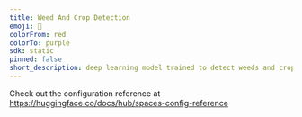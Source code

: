 ```yaml
---
title: Weed And Crop Detection
emoji: 🚀
colorFrom: red
colorTo: purple
sdk: static
pinned: false
short_description: deep learning model trained to detect weeds and crops
---
```


Check out the configuration reference at https://huggingface.co/docs/hub/spaces-config-reference

